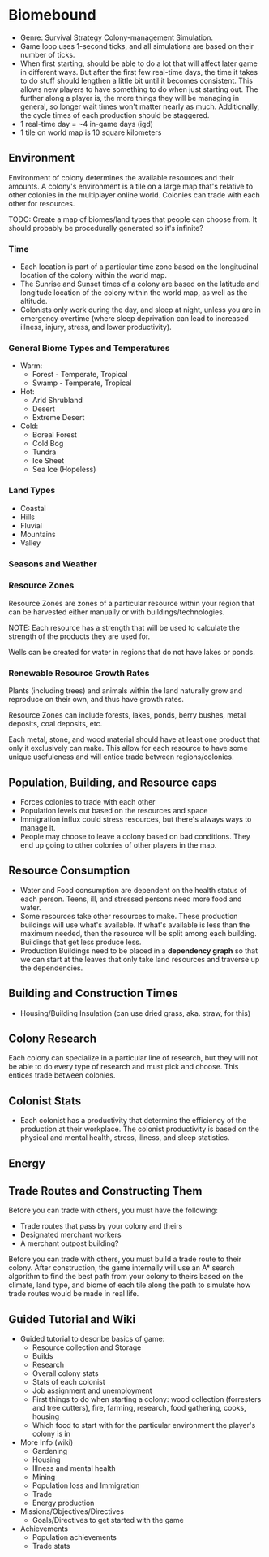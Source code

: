 # Biomebound

* Genre: Survival Strategy Colony-management Simulation.
* Game loop uses 1-second ticks, and all simulations are based on their number of ticks.
* When first starting, should be able to do a lot that will affect later game in different ways. But after the first few real-time days, the time it takes to do stuff should lengthen a little bit until it becomes consistent. This allows new players to have something to do when just starting out. The further along a player is, the more things they will be managing in general, so longer wait times won't matter nearly as much. Additionally, the cycle times of each production should be staggered.
* 1 real-time day = ~4 in-game days (igd)
* 1 tile on world map is 10 square kilometers

## Environment

Environment of colony determines the available resources and their amounts. A colony's environment is a tile on a large map that's relative to other colonies in the multiplayer online world. Colonies can trade with each other for resources.

TODO: Create a map of biomes/land types that people can choose from. It should probably be procedurally generated so it's infinite?

### Time

* Each location is part of a particular time zone based on the longitudinal location of the colony within the world map.
* The Sunrise and Sunset times of a colony are based on the latitude and longitude location of the colony within the world map, as well as the altitude.
* Colonists only work during the day, and sleep at night, unless you are in emergency overtime (where sleep deprivation can lead to increased illness, injury, stress, and lower productivity).

### General Biome Types and Temperatures
* Warm:
  * Forest - Temperate, Tropical
  * Swamp - Temperate, Tropical
* Hot:
  * Arid Shrubland
  * Desert
  * Extreme Desert
* Cold:
  * Boreal Forest
  * Cold Bog
  * Tundra
  * Ice Sheet
  * Sea Ice (Hopeless)

### Land Types
* Coastal
* Hills
* Fluvial
* Mountains
* Valley

### Seasons and Weather

### Resource Zones

Resource Zones are zones of a particular resource within your region that can be harvested either manually or with buildings/technologies.

NOTE: Each resource has a strength that will be used to calculate the strength of the products they are used for.

Wells can be created for water in regions that do not have lakes or ponds.

### Renewable Resource Growth Rates

Plants (including trees) and animals within the land naturally grow and reproduce on their own, and thus have growth rates.

Resource Zones can include forests, lakes, ponds, berry bushes, metal deposits, coal deposits, etc.

Each metal, stone, and wood material should have at least one product that only it exclusively can make. This allow for each resource to have some unique usefuleness and will entice trade between regions/colonies.

## Population, Building, and Resource caps

* Forces colonies to trade with each other
* Population levels out based on the resources and space
* Immigration influx could stress resources, but there's always ways to manage it.
* People may choose to leave a colony based on bad conditions. They end up going to other colonies of other players in the map.

## Resource Consumption

* Water and Food consumption are dependent on the health status of each person. Teens, ill, and stressed persons need more food and water.
* Some resources take other resources to make. These production buildings will use what's available. If what's available is less than the maximum needed, then the resource will be split among each building. Buildings that get less produce less.
* Production Buildings need to be placed in a **dependency graph** so that we can start at the leaves that only take land resources and traverse up the dependencies.

## Building and Construction Times

* Housing/Building Insulation (can use dried grass, aka. straw, for this)

## Colony Research

Each colony can specialize in a particular line of research, but they will not be able to do every type of research and must pick and choose. This entices trade between colonies.

## Colonist Stats

* Each colonist has a productivity that determins the efficiency of the production at their workplace. The colonist productivity is based on the physical and mental health, stress, illness, and sleep statistics.

## Energy

## Trade Routes and Constructing Them

Before you can trade with others, you must have the following:
* Trade routes that pass by your colony and theirs
* Designated merchant workers
* A merchant outpost building?

Before you can trade with others, you must build a trade route to their colony. After construction, the game internally will use an A* search algorithm to find the best path from your colony to theirs based on the climate, land type, and biome of each tile along the path to simulate how trade routes would be made in real life.

## Guided Tutorial and Wiki

* Guided tutorial to describe basics of game:
  * Resource collection and Storage
  * Builds
  * Research
  * Overall colony stats
  * Stats of each colonist
  * Job assignment and unemployment
  * First things to do when starting a colony: wood collection (forresters and tree cutters), fire, farming, research, food gathering, cooks, housing
  * Which food to start with for the particular environment the player's colony is in
* More Info (wiki)
  * Gardening
  * Housing
  * Illness and mental health
  * Mining
  * Population loss and Immigration
  * Trade
  * Energy production
* Missions/Objectives/Directives
  * Goals/Directives to get started with the game
* Achievements
  * Population achievements
  * Trade stats
